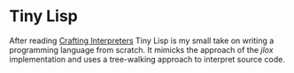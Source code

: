# Tiny Lisp

After reading [Crafting Interpreters](www.craftinginterpreters.com) Tiny Lisp is my small take
on writing a programming language from scratch. It mimicks the approach of the *jlox* implementation
and uses a tree-walking approach to interpret source code.
